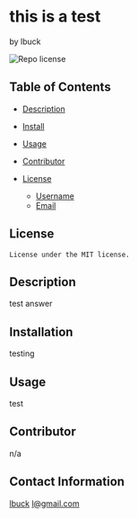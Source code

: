 # this is a test
  by lbuck
 
  ![Repo license](https://img.shields.io/badge/license-${license}-blue.svg)

## Table of Contents
  * [Description](#description)
  * [Install](#install)
  * [Usage](#usage)
  * [Contributor](#contributor)
  
* [License](#license)

  * [ Username](#username)
  * [Email](#email)
  

## License
    
    License under the MIT license.
 

## Description
  test answer
## Installation
  testing

## Usage
  test

## Contributor
  n/a
  
## Contact Information
  [lbuck](https://github.com/lbuck)
  l@gmail.com